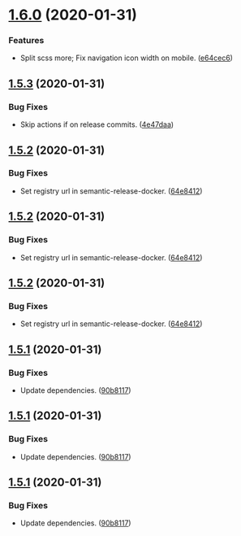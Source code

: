 # [1.6.0](https://github.com/yeldiRium/yeldirs-blog/compare/v1.5.3...v1.6.0) (2020-01-31)


### Features

* Split scss more; Fix navigation icon width on mobile. ([e64cec6](https://github.com/yeldiRium/yeldirs-blog/commit/e64cec699b00938f09684785e6db597161a64ccc))

## [1.5.3](https://github.com/yeldiRium/yeldirs-blog/compare/v1.5.2...v1.5.3) (2020-01-31)


### Bug Fixes

* Skip actions if on release commits. ([4e47daa](https://github.com/yeldiRium/yeldirs-blog/commit/4e47daa20dd276461d852fff414d38705289b986))

## [1.5.2](https://github.com/yeldiRium/yeldirs-blog/compare/v1.5.1...v1.5.2) (2020-01-31)


### Bug Fixes

* Set registry url in semantic-release-docker. ([64e8412](https://github.com/yeldiRium/yeldirs-blog/commit/64e841226cd020a0fc1fdfb0de50575b172dddff))

## [1.5.2](https://github.com/yeldiRium/yeldirs-blog/compare/v1.5.1...v1.5.2) (2020-01-31)


### Bug Fixes

* Set registry url in semantic-release-docker. ([64e8412](https://github.com/yeldiRium/yeldirs-blog/commit/64e841226cd020a0fc1fdfb0de50575b172dddff))

## [1.5.2](https://github.com/yeldiRium/yeldirs-blog/compare/v1.5.1...v1.5.2) (2020-01-31)


### Bug Fixes

* Set registry url in semantic-release-docker. ([64e8412](https://github.com/yeldiRium/yeldirs-blog/commit/64e841226cd020a0fc1fdfb0de50575b172dddff))

## [1.5.1](https://github.com/yeldiRium/yeldirs-blog/compare/v1.5.0...v1.5.1) (2020-01-31)


### Bug Fixes

* Update dependencies. ([90b8117](https://github.com/yeldiRium/yeldirs-blog/commit/90b8117e81464bcea67442b548aed83a2d08c5b9))

## [1.5.1](https://github.com/yeldiRium/yeldirs-blog/compare/v1.5.0...v1.5.1) (2020-01-31)


### Bug Fixes

* Update dependencies. ([90b8117](https://github.com/yeldiRium/yeldirs-blog/commit/90b8117e81464bcea67442b548aed83a2d08c5b9))

## [1.5.1](https://github.com/yeldiRium/yeldirs-blog/compare/v1.5.0...v1.5.1) (2020-01-31)


### Bug Fixes

* Update dependencies. ([90b8117](https://github.com/yeldiRium/yeldirs-blog/commit/90b8117e81464bcea67442b548aed83a2d08c5b9))
